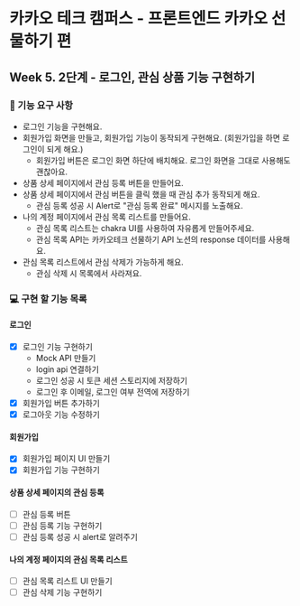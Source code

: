 # 카카오 테크 캠퍼스 - 프론트엔드 카카오 선물하기 편

## Week 5. 2단계 - 로그인, 관심 상품 기능 구현하기

### 🚀 기능 요구 사항

- 로그인 기능을 구현해요.
- 회원가입 화면을 만들고, 회원가입 기능이 동작되게 구현해요. (회원가입을 하면 로그인이 되게 해요.)
  - 회원가입 버튼은 로그인 화면 하단에 배치해요. 로그인 화면을 그대로 사용해도 괜찮아요.
- 상품 상세 페이지에서 관심 등록 버튼을 만들어요.
- 상품 상세 페이지에서 관심 버튼을 클릭 했을 때 관심 추가 동작되게 해요.
  - 관심 등록 성공 시 Alert로 "관심 등록 완료" 메시지를 노출해요.
- 나의 계정 페이지에서 관심 목록 리스트를 만들어요.
  - 관심 목록 리스트는 chakra UI를 사용하여 자유롭게 만들어주세요.
  - 관심 목록 API는 카카오테크 선물하기 API 노션의 response 데이터를 사용해요.
- 관심 목록 리스트에서 관심 삭제가 가능하게 해요.
  - 관심 삭제 시 목록에서 사라져요.

### 💻 구현 할 기능 목록

#### 로그인

- [x] 로그인 기능 구현하기
  - Mock API 만들기
  - login api 연결하기
  - 로그인 성공 시 토큰 세션 스토리지에 저장하기
  - 로그인 후 이메일, 로그인 여부 전역에 저장하기
- [x] 회원가입 버튼 추가하기
- [x] 로그아웃 기능 수정하기

#### 회원가입

- [x] 회원가입 페이지 UI 만들기
- [x] 회원가입 기능 구현하기

#### 상품 상세 페이지의 관심 등록

- [ ] 관심 등록 버튼
- [ ] 관심 등록 기능 구현하기
- [ ] 관심 등록 성공 시 alert로 알려주기

#### 나의 계정 페이지의 관심 목록 리스트

- [ ] 관심 목록 리스트 UI 만들기
- [ ] 관심 삭제 기능 구현하기
